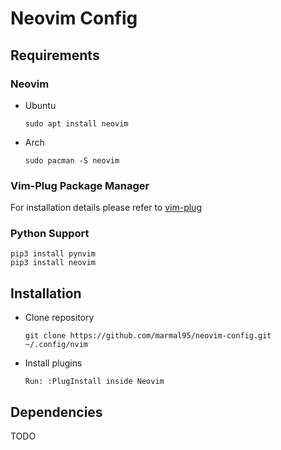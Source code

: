 # Neovim Config

## Requirements

### Neovim
- Ubuntu
    ```
    sudo apt install neovim
    ```
- Arch
    ```
    sudo pacman -S neovim
    ```
    
### Vim-Plug Package Manager
For installation details please refer to [vim-plug](https://github.com/junegunn/vim-plug)
    
### Python Support
```
pip3 install pynvim
pip3 install neovim
```

## Installation
- Clone repository
    ```
    git clone https://github.com/marmal95/neovim-config.git ~/.config/nvim
    ```
- Install plugins
    ```
    Run: :PlugInstall inside Neovim
    ```
   
## Dependencies
TODO
